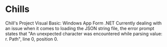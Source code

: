 # Chills
Chill's Project
Visual Basic: Windows App Form .NET
Currently dealing with an issue when it comes to loading the JSON string file, the error prompt states that "An unexpected character was encountered while parsing value: r. Path", line 0, position 0.
